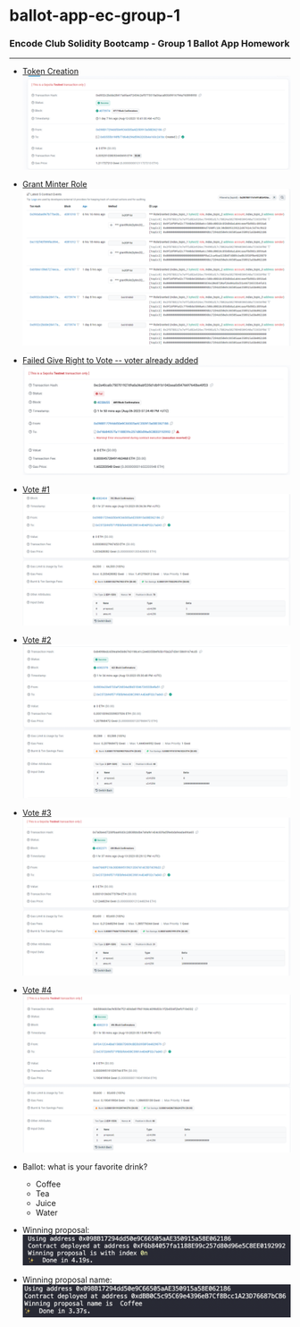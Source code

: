 # ballot-app-ec-group-1
### Encode Club Solidity Bootcamp - Group 1 Ballot App Homework
---
- [Token Creation](https://sepolia.etherscan.io/tx/0xd932c2bdde28417a6fae472434c2ef5773015a06aca800d9916794a760898950)
![Contract creation](./images/token-creation.png)
- [Grant Minter Role](https://sepolia.etherscan.io/address/0x83555b198fb77d64b296d5963203b4a160c241bc#events)
![Grant Minter Role](./images/minter-role.png)

- [Failed Give Right to Vote -- voter already added](https://sepolia.etherscan.io/tx/0xc2e40ca0c750701927d9a0a36abf235d1db91b1042eea0d5476697640be40f23)
![Failed Give Right to Vote -- voter already added](./images/failedGiveRightToVote.png)
- [Vote #1](https://sepolia.etherscan.io/tx/0x98cd12922f6c0794865ad3e5f188ea62c7511901a25fa8920ad39874b8258fd3)
![Vote #1](./images/vote1.png)
- [Vote #2](https://sepolia.etherscan.io/tx/0x74c65e054115b2b6faf7e47e69a4a96de9d7e32495b4e62439aec17695ca76f4)
![Vote #2](./images/vote2.png)
- [Vote #3](https://sepolia.etherscan.io/tx/0x27862bce8969d2d138e9dc6157fb3a8429ba475c6d2f24273ec8740ce64a469c)
![Vote #3](./images/vote3.png)
- [Vote #4](https://sepolia.etherscan.io/tx/0xfef18289d6997f209f50749d750cd7c8758fbfa62179b2955d58d15a488a774a)
![Vote #4](./images/vote4.png)
- Ballot: what is your favorite drink?
  - Coffee
  - Tea
  - Juice
  - Water
- Winning proposal:
![Winning proposal](./images/winningProposal.png)
- Winning proposal name:
![Winning proposal name](./images/winningProposalName.png)